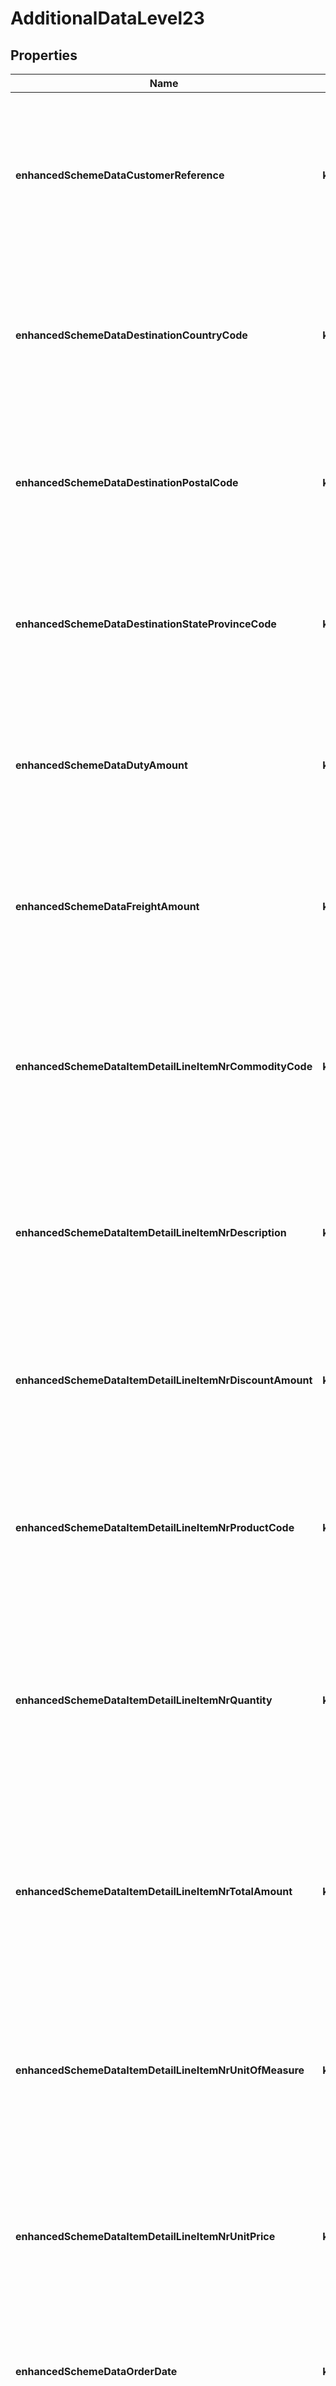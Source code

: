 
# AdditionalDataLevel23

## Properties
Name | Type | Description | Notes
------------ | ------------- | ------------- | -------------
**enhancedSchemeDataCustomerReference** | **kotlin.String** | The customer code. * Encoding: ASCII * Max length: 25 characters * Must not start with a space or be all spaces * Must not be all zeros. |  [optional]
**enhancedSchemeDataDestinationCountryCode** | **kotlin.String** | The three-letter [ISO 3166-1 alpha-3 country code](https://en.wikipedia.org/wiki/ISO_3166-1_alpha-3) for the destination address. * Encoding: ASCII * Fixed length: 3 characters |  [optional]
**enhancedSchemeDataDestinationPostalCode** | **kotlin.String** | The postal code of the destination address. * Encoding: ASCII * Max length: 10 characters * Must not start with a space |  [optional]
**enhancedSchemeDataDestinationStateProvinceCode** | **kotlin.String** | Destination state or province code. * Encoding: ASCII * Max length: 3 characters * Must not start with a space |  [optional]
**enhancedSchemeDataDutyAmount** | **kotlin.String** | The duty amount, in [minor units](https://docs.adyen.com/development-resources/currency-codes). * For example, 2000 means USD 20.00. * Encoding: Numeric * Max length: 12 characters |  [optional]
**enhancedSchemeDataFreightAmount** | **kotlin.String** | The shipping amount, in [minor units](https://docs.adyen.com/development-resources/currency-codes). * For example, 2000 means USD 20.00. * Encoding: Numeric *Max length: 12 characters |  [optional]
**enhancedSchemeDataItemDetailLineItemNrCommodityCode** | **kotlin.String** | The [UNSPC commodity code](https://www.unspsc.org/) of the item. * Encoding: ASCII * Max length: 12 characters * Must not start with a space or be all spaces * Must not be all zeros. |  [optional]
**enhancedSchemeDataItemDetailLineItemNrDescription** | **kotlin.String** | A description of the item. * Encoding: ASCII * Max length: 26 characters * Must not start with a space or be all spaces * Must not be all zeros. |  [optional]
**enhancedSchemeDataItemDetailLineItemNrDiscountAmount** | **kotlin.String** | The discount amount, in [minor units](https://docs.adyen.com/development-resources/currency-codes). * For example, 2000 means USD 20.00. * Encoding: Numeric * Max length: 12 characters |  [optional]
**enhancedSchemeDataItemDetailLineItemNrProductCode** | **kotlin.String** | The product code. * Encoding: ASCII. * Max length: 12 characters * Must not start with a space or be all spaces * Must not be all zeros. |  [optional]
**enhancedSchemeDataItemDetailLineItemNrQuantity** | **kotlin.String** | The number of items. Must be an integer greater than zero. * Encoding: Numeric * Max length: 12 characters * Must not start with a space or be all spaces   |  [optional]
**enhancedSchemeDataItemDetailLineItemNrTotalAmount** | **kotlin.String** | The total amount, in [minor units](https://docs.adyen.com/development-resources/currency-codes). * For example, 2000 means USD 20.00. * Max length: 12 characters * Must not start with a space or be all spaces * Must not be all zeros. |  [optional]
**enhancedSchemeDataItemDetailLineItemNrUnitOfMeasure** | **kotlin.String** | The unit of measurement for an item. * Encoding: ASCII  Max length: 3 characters * Must not start with a space or be all spaces * Must not be all zeros. |  [optional]
**enhancedSchemeDataItemDetailLineItemNrUnitPrice** | **kotlin.String** | The unit price in [minor units](https://docs.adyen.com/development-resources/currency-codes). * For example, 2000 means USD 20.00. * Encoding: Numeric * Max length: 12 characters * Must not be all zeros. |  [optional]
**enhancedSchemeDataOrderDate** | **kotlin.String** | The order date. * Format: &#x60;ddMMyy&#x60; * Encoding: ASCII * Max length: 6 characters |  [optional]
**enhancedSchemeDataShipFromPostalCode** | **kotlin.String** | The postal code of the address the item is shipped from. * Encoding: ASCII * Max length: 10 characters * Must not start with a space or be all spaces * Must not be all zeros. |  [optional]
**enhancedSchemeDataTotalTaxAmount** | **kotlin.String** | The total tax amount, in [minor units](https://docs.adyen.com/development-resources/currency-codes). * For example, 2000 means USD 20.00. *Encoding: Numeric *Max length: 12 characters * Must not be all zeros. |  [optional]



